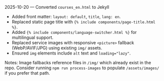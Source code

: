 2025-10-20 — Converted `courses_en.html` to Jekyll

- Added front matter: `layout: default`, `title`, `lang: en`.
- Replaced static page title with `{% include components/page-title.html %}`.
- Added `{% include components/language-switcher.html %}` for multilingual support.
- Replaced service images with responsive `<picture>` fallback (WebP/AVIF/JPG) using existing `img/` assets.
- Ensured `img` elements include `alt` text and `loading="lazy"`.

Notes: Image fallbacks reference files in `/img/` which already exist in the repo. Consider running `npm run process-images` to populate `/assets/images/` if you prefer that path.
